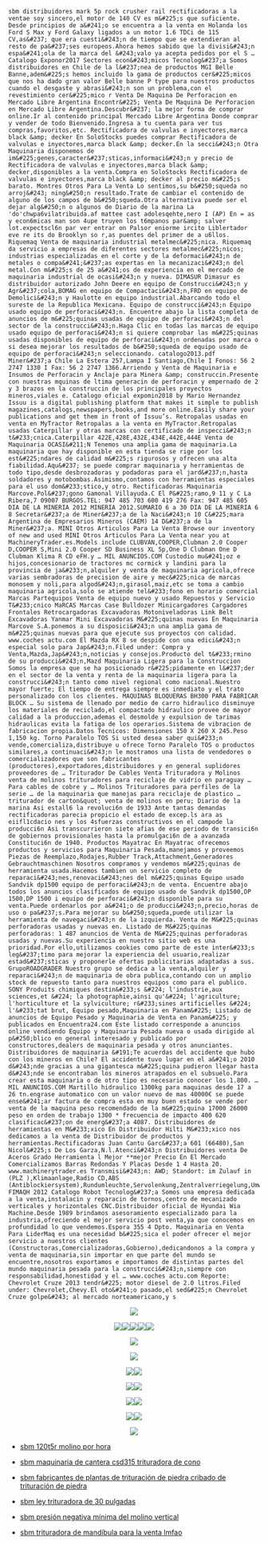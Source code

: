 
```
sbm distribuidores mark 5p rock crusher rail rectificadoras a la ventae soy sincero,el motor de 140 CV es m&#225;s que suficiente. Desde principios de a&#241;o se encuentra a la venta en Holanda los Ford S Max y Ford Galaxy ligados a un motor 1.6 TDCi de 115 CV,as&#237; que era cuesti&#243;n de tiempo que se extendieran al resto de pa&#237;ses europeos.Ahora hemos sabido que la divisi&#243;n espa&#241;ola de la marca del &#243;valo ya acepta pedidos por el S … Catalogo Exponor2017 Sectores econ&#243;micos Tecnolog&#237;a Somos distribuidores en Chile de la l&#237;nea de productos MGI Belle Banne,adem&#225;s hemos incluido la gama de productos cer&#225;micos que nos ha dado gran valor Belle banne P type para nuestros productos cuando el desgaste y abrasi&#243;n son un problema,con el revestimiento cer&#225;mico r Venta De Maquina De Perforacion en Mercado Libre Argentina Encontr&#225; Venta De Maquina De Perforacion en Mercado Libre Argentina.Descubr&#237; la mejor forma de comprar online.Ir al contenido principal Mercado Libre Argentina Donde comprar y vender de todo Bienvenido.Ingresa a tu cuenta para ver tus compras,favoritos,etc. Rectificadora de valvulas e inyectores,marca black &amp; decker En SoloStocks puedes comprar Rectificadora de valvulas e inyectores,marca black &amp; decker.En la secci&#243;n Otra Maquinaria disponemos de im&#225;genes,caracter&#237;sticas,informaci&#243;n y precio de Rectificadora de valvulas e inyectores,marca black &amp; decker,disponibles a la venta.Compra en SoloStocks Rectificadora de valvulas e inyectores,marca black &amp; decker al precio m&#225;s barato. Montres Otros Para La Venta Lo sentimos,su b&#250;squeda no arroj&#243; ning&#250;n resultado.Trate de cambiar el contenido de alguno de los campos de b&#250;squeda.Otra alternativa puede ser el dejar alg&#250;n o algunos de Diario de la marina La 'do'chwpa6vilatribuida.af mattee cast adolesqehte,nero I (AP) En = as y econ6micas man son 4upe truyen los t6mpanos par&amp; salver lot.expectscl6n par ver entrar on Palsor eniorme ircito Liblertador eve re its do Brooklyn so r,as puentes del primer de a u6llos. Riquemaq Venta de maquinaria industrial metalmec&#225;nica. Riquemaq da servicio a empresas de diferentes sectores metalmec&#225;nicos; industrias especializadas en el corte y de la deformaci&#243;n de metales o compa&#241;&#237;as expertas en la mecanizaci&#243;n del metal.Con m&#225;s de 25 a&#241;os de experiencia en el mercado de maquinaria industrial de ocasi&#243;n y nueva. DIMASUR Dimasur es distribuidor autorizado John Deere en equipo de Construcci&#243;n y Agr&#237;cola,BOMAG en equipo de Compactaci&#243;n,FRD en equipo de Demolici&#243;n y Haulotte en equipo industrial.Abarcando todo el sureste de la Republica Mexicana. Equipo de construcci&#243;n Equipo usado equipo de perforaci&#243;n. Encuentre abajo la lista completa de anuncios de m&#225;quinas usadas de equipo de perforaci&#243;n del sector de la construcci&#243;n.Haga Clic en todas las marcas de equipo usado equipo de perforaci&#243;n si quiere comprobar las m&#225;quinas usadas disponibles de equipo de perforaci&#243;n ordenadas por marca o si desea mejorar los resultados de b&#250;squeda de equipo usado de equipo de perforaci&#243;n seleccionando. catalogo2013.pdf Miner&#237;a Chile La Estera 257,Lampa I Santiago,Chile I Fonos: 56 2 2747 1330 I Fax: 56 2 2747 1366.Arriendo y Venta de Maquinaria e Insumos de Perforacin y Anclaje para Minera &amp; construccin.Presente con nuestras mquinas de ltima generacin de perforacin y empernado de 2 y 3 brazos en la construccin de los principales proyectos mineros,viales e. Catalogo oficial expomin2018 by Mario Hernandez Issuu is a digital publishing platform that makes it simple to publish magazines,catalogs,newspapers,books,and more online.Easily share your publications and get them in front of Issuu’s. Retropalas usadas en venta en MyTractor Retropalas a la venta en MyTractor.Retropalas usadas Caterpillar y otras marcas con certificado de inspecci&#243;n t&#233;cnica.Caterpillar 422E,428E,432E,434E,442E,444E Venta de Maquinaria OCASI&#211;N Tenemos una amplia gama de maquinaria.La maquinaria que hay disponible en esta tienda se rige por los est&#225;ndares de calidad m&#225;s rigurosos y ofrecen una alta fiabilidad.Aqu&#237; se puede comprar maquinaria y herramientas de todo tipo,desde desbrozadoras y podadoras para el jard&#237;n,hasta soldadores y motobombas.Asimismo,contamos con herramientas especiales para el uso dom&#233;stico,y otro. Rectificadoras Maquinaria Marcove.Pol&#237;gono Gamonal Villayuda.C El P&#225;ramo,9 11 y C La Ribera,7 09007 BURGOS.TEL: 947 485 703 600 419 276 Fax: 947 485 605 DIA DE LA MINERIA 2012 MINERIA 2012.SUMARIO 6 a 30 DIA DE LA MINERIA 6 8 Secretar&#237;a de Miner&#237;a de la Naci&#243;n 10 C&#225;mara Argentina de Empresarios Mineros (CAEM) 14 D&#237;a de la Miner&#237;a. MINI Otros Articulos Para La Venta Browse our inventory of new and used MINI Otros Articulos Para La Venta near you at MachineryTrader.es.Models include CLUBVAN,COOPER,Clubman 2.0 Cooper D,COOPER S,Mini 2.0 Cooper SD Business XL 5p,One D Clubman One D Clubman Klima R CD eFH.y … MIL ANUNCIOS.COM Custodio mu&#241;oz e hijos,concesionario de tractores mc cormick y landini para la provincia de ja&#233;n,alquiler y venta de maquinaria agricola,ofrece varias sembradoras de precision de aire y mec&#225;nica de marcas monosem y noli,para algod&#243;n,girasol,maiz,etc se toma a cambio maquinaria agricola,solo se atiende tel&#233;fono en horario comercial Marcas Partequipos Venta de equipo nuevo y usado Repuestos y Servicio T&#233;cnico MaRCAS Marcas Case Bulldozer Minicargadores Cargadores Frontales Retrocargadoras Excavadoras Motoniveladoras Link Belt Excavadoras Yanmar Mini Excavadoras M&#225;quinas nuevas En Maquinaria Marcove S.A.ponemos a su disposici&#243;n una amplia gama de m&#225;quinas nuevas para que ejecute sus proyectos con calidad. www.coches actu.com El Mazda RX 8 se despide con una edici&#243;n especial solo para Jap&#243;n.Filed under: Compra y Venta,Mazda,Jap&#243;n,noticias y consejos.Producto del t&#233;rmino de su producci&#243;n,Mazd Maquinaria Ligera para la Construccion Somos la empresa que se ha posicionado r&#225;pidamente en l&#237;der en el sector de la venta y renta de la maquinaria ligera para la construcci&#243;n tanto como nivel regional como nacional.Nuestro mayor fuerte; El tiempo de entrega siempre es inmediato y el trato personalizado con los clientes. MAQUINAS BLOQUERAS BH300 PARA FABRICAR BLOCK … Su sistema de llenado por medio de carro hidraulico disminuye los materiales de reciclado,el compactado hidraulico provee de mayor calidad a la produccion,ademas el desmolde y expulsion de tarimas hidraulicas evita la fatiga de los operarios.Sistema de vibracion de fabricacion propia.Datos Tecnicos: Dimensiones 150 X 260 X 245.Peso 1,150 kg. Torno Paralelo TOS Si usted desea saber qui&#233;n vende,comercializa,distribuye u ofrece Torno Paralelo TOS o productos similares,a continuaci&#243;n le mostramos una lista de vendedores o comercializadores que son fabricantes (productores),exportadores,distribuidores y en general suplidores proveedores de … Triturador De Cables Venta Trituradora y Molinos venta de molinos trituradores para reciclaje de vidrio en paraguay … Para cables de cobre y … Molinos Trituradores para perfiles de la serie … de la maquinaria que manejas para reciclaje de plastico … triturador de carton&quot; venta de molinos en peru; Diario de la marina Asi estall6 la revoluci6n de 1933 Ante tantas demandas rectificadoras parecia propicio el estado de excep.ls ara as eiifl1cdacio nes y los 4sfuerzas constructivos en el campode la producci6n Asi transcurrieron siete afias de ese periodo de transici6n de gobiernos provisionales hasta la promulgaci6n de a avanzada Constituci6n de 1940. Productos Mayatrac En Mayatrac ofrecemos productos y servicios para Maquinaria Pesada,manejamos y proveemos Piezas de Reemplazo,Rodajes,Rubber Track,Attachment,Generadores Gebrauchtmaschinen Nosotros compramos y vendemos m&#225;quinas de herramienta usada.Hacemos tambien un servicio completo de reparaci&#243;nes,renovaci&#243;nes del m&#225;quinas Equipo usado Sandvik dp1500 equipo de perforaci&#243;n de venta. Encuentre abajo todos los anuncios clasificados de equipo usado de Sandvik dp1500,DP 1500,DP 1500 i equipo de perforaci&#243;n disponible para su venta.Puede ordenarlos por a&#241;o de producci&#243;n,precio,horas de uso o pa&#237;s.Para mejorar su b&#250;squeda,puede utilizar la herramienta de navegaci&#243;n de la izquierda. Venta de M&#225;quinas perforadoras usadas y nuevas en. Listado de M&#225;quinas perforadoras: 1 487 anuncios de Venta de M&#225;quinas perforadoras usadas y nuevas.Su experiencia en nuestro sitio web es una prioridad.Por ello,utilizamos cookies como parte de este inter&#233;s leg&#237;timo para mejorar la experiencia del usuario,realizar estad&#237;sticas y proponerle ofertas publicitarias adaptadas a sus. GrupoROADGRADER Nuestro grupo se dedica a la venta,alquiler y reparaci&#243;n de maquinaria de obra publica,contando con un amplio stock de repuesto tanto para nuestros equipos como para el publico. SONY Produits chimiques destin&#233;s &#224; l'industrie,aux sciences,et &#224; la photographie,ainsi qu'&#224; l'agriculture; l'horticulture et la sylviculture; r&#233;sines artificielles &#224; l'&#233;tat brut, Equipo pesado,Maquinaria en Panam&#225; Listado de anuncios de Equipo Pesado y Maquinaria de Venta en Panam&#225; y publicados en Encuentra24.com Este listado corresponde a anuncios online vendiendo Equipo y Maquinaria Pesada nueva o usada dirigido al p&#250;blico en general interesado y publicado por constructores,dealers de maquinaria pesada y otros anunciantes. Distribuidores de maquinaria &#191;Te acuerdas del accidente que hubo con los mineros en Chile? El accidente tuvo lugar en el a&#241;o 2010 d&#243;nde gracias a una gigantesca m&#225;quina pudieron llegar hasta d&#243;nde se encontraban los mineros atrapados en el subsuelo.Para crear esta maquinaria o de otro tipo es necesario conocer los 1.800. … MIL ANUNCIOS.COM Martillo hidraulico 1300kg para maquinas desde 17 a 26 tn.engrase automatico con un valor nuevo de mas 40000€ se puede ense&#241;ar factura de compra esta en muy buen estado se vende por venta de la maquina peso recomendado de la m&#225;quina 17000 26000 peso en orden de trabajo 1300 * frecuencia de impacto 400 620 clasificac&#237;on de energ&#237;a 4087. Distribuidores de herramientas en M&#233;xico En Distribuidor Hilti M&#233;xico nos dedicamos a la venta de Distribuidor de productos y herramientas.Rectificadoras Juan Cantu Garc&#237;a 601 (66480),San Nicol&#225;s De Los Garza,N.l.Atenci&#243;n Distribuidores venta De Aceros Grado Herramienta l Mejor **mejor Precio En El Mercado Comercializamos Barras Redondas Y Placas Desde 1 4 Hasta 20. www.machinerytrader.es Transmisi&#243;n: AWD; Standort: im Zulauf in (PLZ ),Klimaanlage,Radio CD,ABS (Antiblockiersystem),Rundumleuchte,Servolenkung,Zentralverriegelung,Umweltplakette. FIMAQH 2012 Catalogo Robot Tecnolog&#237;a Somos una empresa dedicada a la venta,instalacin y reparacin de tornos,centro de mecanizado verticales y horizontales CNC.Distribuidor oficial de Hyundai Wia Machine.Desde 1989 brindamos asesoramiento especializado para la industria,ofreciendo el mejor servicio post venta,ya que conocemos en profundidad lo que vendemos.Espora 355 4 Dpto. Maquinaria en Venta Para LiderMaq es una necesidad b&#225;sica el poder ofrecer el mejor servicio a nuestros clientes (Constructoras,Comercializadoras,Gobierno),dedicandonos a la compra y venta de maquinaria,sin importar en que parte del mundo se encuentre,nosotros exportamos e importamos de distintas partes del mundo maquinaria pesada para la construcci&#243;n,siempre con responsabilidad,honestidad y el … www.coches actu.com Reporte: Chevrolet Cruze 2013 tendr&#225; motor diesel de 2.0 litros.Filed under: Chevrolet,Chevy.El oto&#241;o pasado,el sed&#225;n Chevrolet Cruze golpe&#243; al mercado norteamericano,y s 
```

<div align="center">

<a href="https://es-crusher.shibang-china.com/github&k=sbm+distribuidores+mark+5p+rock+crusher+rail+rectificadoras+a+la+venta"><img src="https://static.shibang-china.com/es/crusher/logo.jpg"></a>

<a href="https://es-crusher.shibang-china.com/github&k=sbm+distribuidores+mark+5p+rock+crusher+rail+rectificadoras+a+la+venta"><img src="https://static.shibang-china.com/es/crusher/index.jpg"></a><a href="https://es-crusher.shibang-china.com/material.htmlgithub&k=sbm+distribuidores+mark+5p+rock+crusher+rail+rectificadoras+a+la+venta"><img src="https://static.shibang-china.com/es/crusher/material.jpg"></a><a href="https://es-crusher.shibang-china.com/application.htmlgithub&k=sbm+distribuidores+mark+5p+rock+crusher+rail+rectificadoras+a+la+venta"><img src="https://static.shibang-china.com/es/crusher/application.jpg"></a><a href="https://es-crusher.shibang-china.com/aboutus.htmlgithub&k=sbm+distribuidores+mark+5p+rock+crusher+rail+rectificadoras+a+la+venta"><img src="https://static.shibang-china.com/es/crusher/aboutus.jpg"></a><a href="https://es-crusher.shibang-china.com/contact.htmlgithub&k=sbm+distribuidores+mark+5p+rock+crusher+rail+rectificadoras+a+la+venta"><img src="https://static.shibang-china.com/es/crusher/contact.jpg"></a>

<a href="https://es-crusher.shibang-china.com/github&k=sbm+distribuidores+mark+5p+rock+crusher+rail+rectificadoras+a+la+venta"><img src="https://static.shibang-china.com/es/crusher/banner.jpg"></a>

<a href="https://swt.shibang-china.com/github&k=sbm+distribuidores+mark+5p+rock+crusher+rail+rectificadoras+a+la+venta"><img src="https://static.shibang-china.com/es/crusher/text.jpg"></a>

<a href="https://swt.shibang-china.com/github&k=sbm+distribuidores+mark+5p+rock+crusher+rail+rectificadoras+a+la+venta"><img src="https://static.shibang-china.com/es/crusher/chat.jpg"></a><a href="https://es-crusher.shibang-china.com/contact.htmlgithub&k=sbm+distribuidores+mark+5p+rock+crusher+rail+rectificadoras+a+la+venta"><img src="https://static.shibang-china.com/es/crusher/message.jpg"></a>

<a href="https://es-crusher.shibang-china.com/products/pe.htmlgithub&k=sbm+distribuidores+mark+5p+rock+crusher+rail+rectificadoras+a+la+venta"><img src="https://static.shibang-china.com/es/crusher/pe.jpg"></a><a href="https://es-crusher.shibang-china.com/products/pf.htmlgithub&k=sbm+distribuidores+mark+5p+rock+crusher+rail+rectificadoras+a+la+venta"><img src="https://static.shibang-china.com/es/crusher/pf.jpg"></a>

<a href="https://es-crusher.shibang-china.com/products/hpt.htmlgithub&k=sbm+distribuidores+mark+5p+rock+crusher+rail+rectificadoras+a+la+venta"><img src="https://static.shibang-china.com/es/crusher/hpt.jpg"></a><a href="https://es-crusher.shibang-china.com/products/vsi.htmlgithub&k=sbm+distribuidores+mark+5p+rock+crusher+rail+rectificadoras+a+la+venta"><img src="https://static.shibang-china.com/es/crusher/vsi.jpg"></a>

<a href="https://es-crusher.shibang-china.com/products/klv.htmlgithub&k=sbm+distribuidores+mark+5p+rock+crusher+rail+rectificadoras+a+la+venta"><img src="https://static.shibang-china.com/es/crusher/klv.jpg"></a><a href="https://es-crusher.shibang-china.com/products/portable.htmlgithub&k=sbm+distribuidores+mark+5p+rock+crusher+rail+rectificadoras+a+la+venta"><img src="https://static.shibang-china.com/es/crusher/portable.jpg"></a>

<a href="https://swt.shibang-china.com/github&k=sbm+distribuidores+mark+5p+rock+crusher+rail+rectificadoras+a+la+venta"><img src="https://static.shibang-china.com/es/crusher/case.jpg"></a>

</div>


* [sbm 120t5r molino por hora](sbm%20120t5r%20molino%20por%20hora.md)

* [sbm maquinaria de cantera csd315 trituradora de cono](sbm%20maquinaria%20de%20cantera%20csd315%20trituradora%20de%20cono.md)

* [sbm fabricantes de plantas de trituración de piedra cribado de trituración de piedra](sbm%20fabricantes%20de%20plantas%20de%20trituraci%C3%B3n%20de%20piedra%20cribado%20de%20trituraci%C3%B3n%20de%20piedra.md)

* [sbm ley trituradora de 30 pulgadas](sbm%20ley%20trituradora%20de%2030%20pulgadas.md)

* [sbm presión negativa mínima del molino vertical](sbm%20presi%C3%B3n%20negativa%20m%C3%ADnima%20del%20molino%20vertical.md)

* [sbm trituradora de mandíbula para la venta lmfao](sbm%20trituradora%20de%20mand%C3%ADbula%20para%20la%20venta%20lmfao.md)